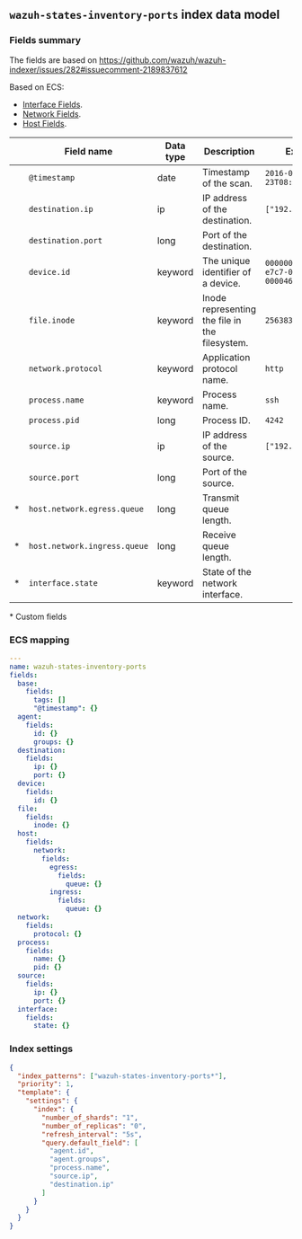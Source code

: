 ## `wazuh-states-inventory-ports` index data model

### Fields summary

The fields are based on https://github.com/wazuh/wazuh-indexer/issues/282#issuecomment-2189837612

Based on ECS:

- [Interface Fields](https://www.elastic.co/guide/en/ecs/current/ecs-interface.html).
- [Network Fields](https://www.elastic.co/guide/en/ecs/current/ecs-network.html).
- [Host Fields](https://www.elastic.co/guide/en/ecs/current/ecs-host.html).

|     | Field name                   | Data type | Description                                    | Example                                |
| --- | ---------------------------- | --------- | ---------------------------------------------- | -------------------------------------- |
|     | `@timestamp`                 | date      | Timestamp of the scan.                         | `2016-05-23T08:05:34.853Z`             |
|     | `destination.ip`             | ip        | IP address of the destination.                 | `["192.168.0.100"]`                    |
|     | `destination.port`           | long      | Port of the destination.                       |                                        |
|     | `device.id`                  | keyword   | The unique identifier of a device.             | `00000000-54b3-e7c7-0000-000046bffd97` |
|     | `file.inode`                 | keyword   | Inode representing the file in the filesystem. | `256383`                               |
|     | `network.protocol`           | keyword   | Application protocol name.                     | `http`                                 |
|     | `process.name`               | keyword   | Process name.                                  | `ssh`                                  |
|     | `process.pid`                | long      | Process ID.                                    | `4242`                                 |
|     | `source.ip`                  | ip        | IP address of the source.                      | `["192.168.0.100"]`                    |
|     | `source.port`                | long      | Port of the source.                            |                                        |
| \*  | `host.network.egress.queue`  | long      | Transmit queue length.                         |                                        |
| \*  | `host.network.ingress.queue` | long      | Receive queue length.                          |                                        |
| \*  | `interface.state`            | keyword   | State of the network interface.                |                                        |

\* Custom fields

### ECS mapping

```yml
---
name: wazuh-states-inventory-ports
fields:
  base:
    fields:
      tags: []
      "@timestamp": {}
  agent:
    fields:
      id: {}
      groups: {}
  destination:
    fields:
      ip: {}
      port: {}
  device:
    fields:
      id: {}
  file:
    fields:
      inode: {}
  host:
    fields:
      network:
        fields:
          egress:
            fields:
              queue: {}
          ingress:
            fields:
              queue: {}
  network:
    fields:
      protocol: {}
  process:
    fields:
      name: {}
      pid: {}
  source:
    fields:
      ip: {}
      port: {}
  interface:
    fields:
      state: {}
```

### Index settings

```json
{
  "index_patterns": ["wazuh-states-inventory-ports*"],
  "priority": 1,
  "template": {
    "settings": {
      "index": {
        "number_of_shards": "1",
        "number_of_replicas": "0",
        "refresh_interval": "5s",
        "query.default_field": [
          "agent.id",
          "agent.groups",
          "process.name",
          "source.ip",
          "destination.ip"
        ]
      }
    }
  }
}
```
